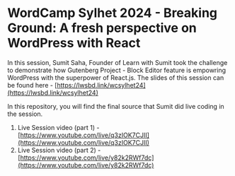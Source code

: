 # WordCamp Sylhet 2024 - Breaking Ground: A fresh perspective on WordPress with React

In this session, Sumit Saha, Founder of Learn with Sumit took the challenge to demonstrate how Gutenberg Project - Block Editor feature is empowring WordPress with the superpower of React.js. The slides of this session can be found here - [https://lwsbd.link/wcsylhet24](https://lwsbd.link/wcsylhet24)

In this repository, you will find the final source that Sumit did live coding in the session.

1. Live Session video (part 1) - [https://www.youtube.com/live/q3zIOK7CJII](https://www.youtube.com/live/q3zIOK7CJII)
2. Live Session video (part 2) - [https://www.youtube.com/live/y82k2RWf7dc](https://www.youtube.com/live/y82k2RWf7dc)

